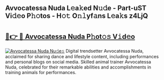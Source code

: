 ## Avvocatessa Nuda L𝚎a𝚔ed N𝚞𝚍e - Part-uST Vi𝚍𝚎o P𝚑𝚘tos - H𝚘𝚝 O𝚗𝚕yf𝚊ns L𝚎a𝚔s z4LjQ

# <h2><a href="http://kf7d5g.oniu.top/?m=Avvocatessa+Nuda">🔗👉 🔴 Avvocatessa Nuda P𝚑ot𝚘𝚜 V𝚒d𝚎o</a></h2>

[![Avvocatessa Nuda Nu𝚍e𝚜](https://i.imgur.com/0qMVB7G.gif)](http://kf7d5g.oniu.top/?m=Avvocatessa+Nuda)
Digital trendsetter Avvocatessa Nuda, acclaimed for sharing dance and lifestyle content, including performances and personal blogs on social media. Skilled animal trainer Avvocatessa Nuda, celebrated for their remarkable abilities and accomplishments in training animals for performances.  
